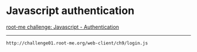 # Javascript authentication

[root-me challenge: Javascript - Authentication](https://www.root-me.org/en/Challenges/Web-Client/Javascript-Authentication)

----

```text
http://challenge01.root-me.org/web-client/ch9/login.js
```
